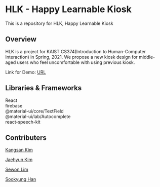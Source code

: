 # HLK - Happy Learnable Kiosk

This is a repository for HLK, Happy Learnable Kiosk

## Overview
HLK is a project for KAIST CS374(Introduction to Human-Computer Interaction) in Spring, 2021. We propose a new kiosk design for middle-aged users who feel uncomfortable with using previous kiosk.   

Link for Demo: [URL](https://hci-hlk-f2fb4.web.app/)

## Libraries & Frameworks
React   
firebase   
@material-ui/core/TextField   
@material-ui/lab/Autocomplete   
react-speech-kit   

## Contributers
[Kangsan Kim](https://github.com/KangsanKim07)

[Jaehyun Kim](https://github.com/Jennyjaen)

[Sewon Lim](https://github.com/sewon0918)

[Sookyung Han](https://github.com/suplookie)
